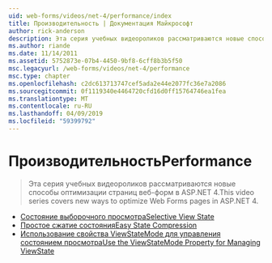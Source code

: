 ```yaml
---
uid: web-forms/videos/net-4/performance/index
title: Производительность | Документация Майкрософт
author: rick-anderson
description: Эта серия учебных видеороликов рассматриваются новые способы оптимизации страниц веб-форм в ASP.NET 4.
ms.author: riande
ms.date: 11/14/2011
ms.assetid: 5752873e-07b4-4450-9bf8-6cff8b3b5f50
msc.legacyurl: /web-forms/videos/net-4/performance
msc.type: chapter
ms.openlocfilehash: c2dc613713747cef5ada2e44e2077fc36e7a2086
ms.sourcegitcommit: 0f1119340e4464720cfd16d0ff15764746ea1fea
ms.translationtype: MT
ms.contentlocale: ru-RU
ms.lasthandoff: 04/09/2019
ms.locfileid: "59399792"
---
```

# <a name="performance"></a><span data-ttu-id="d8780-103">Производительность</span><span class="sxs-lookup"><span data-stu-id="d8780-103">Performance</span></span>

> <span data-ttu-id="d8780-104">Эта серия учебных видеороликов рассматриваются новые способы оптимизации страниц веб-форм в ASP.NET 4.</span><span class="sxs-lookup"><span data-stu-id="d8780-104">This video series covers new ways to optimize Web Forms pages in ASP.NET 4.</span></span>


- [<span data-ttu-id="d8780-105">Состояние выборочного просмотра</span><span class="sxs-lookup"><span data-stu-id="d8780-105">Selective View State</span></span>](aspnet-4-quick-hit-selective-view-state.md)
- [<span data-ttu-id="d8780-106">Простое сжатие состояния</span><span class="sxs-lookup"><span data-stu-id="d8780-106">Easy State Compression</span></span>](aspnet-4-quick-hit-easy-state-compression.md)
- [<span data-ttu-id="d8780-107">Использование свойства ViewStateMode для управления состоянием просмотра</span><span class="sxs-lookup"><span data-stu-id="d8780-107">Use the ViewStateMode Property for Managing ViewState</span></span>](how-do-i-use-the-viewstatemode-property-for-managing-viewstate.md)
